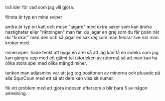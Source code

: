 två ider för vad som jag vill gjöra.

första är typ en mine sviper 

andra är typ en katt och muse "jagare" med extra saker som kan ändra hastigheter eller "riktningen" man far.
du jagar en grej som du får poän när du "krokar" med den och så jagar en sak dej som man felorar live när man krokar med. 



minesviper: 
hade tenkt att byga en arei så att jag kan få en indeks som jag kan gångra upp med ett gjämt tal (storleken av rutorna) så att man kan ha olika stora spel med olika mängd miner. 

tanken man adjasmins var att jag tog positonen av minerna och plusade på alla SqurCoun med ett så att dem kan visa sit numer.

fik ett problem med att gjöra indesen eftersom o blir bara 5 av någon anledning.